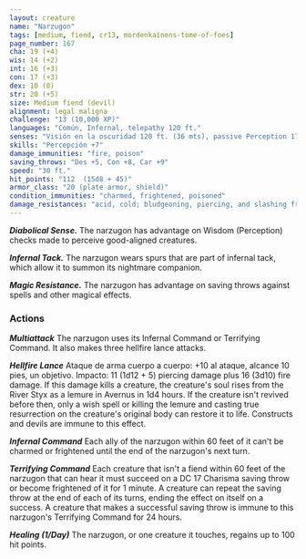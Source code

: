 ```yaml
---
layout: creature
name: "Narzugon"
tags: [medium, fiend, cr13, mordenkainens-tome-of-foes]
page_number: 167
cha: 19 (+4)
wis: 14 (+2)
int: 16 (+3)
con: 17 (+3)
dex: 10 (0)
str: 20 (+5)
size: Medium fiend (devil)
alignment: legal maligna
challenge: "13 (10,000 XP)"
languages: "Común, Infernal, telepathy 120 ft."
senses: "Visión en la oscuridad 120 ft. (36 mts), passive Perception 17"
skills: "Percepción +7"
damage_immunities: "fire, poison"
saving_throws: "Des +5, Con +8, Car +9"
speed: "30 ft."
hit_points: "112  (15d8 + 45)"
armor_class: "20 (plate armor, shield)"
condition_immunities: "charmed, frightened, poisoned"
damage_resistances: "acid, cold; bludgeoning, piercing, and slashing from nonmagical attacks that aren't silvered"
---
```


***Diabolical Sense.*** The narzugon has advantage on Wisdom (Perception) checks made to perceive good-aligned creatures.

***Infernal Tack.*** The narzugon wears spurs that are part of infernal tack, which allow it to summon its nightmare companion.

***Magic Resistance.*** The narzugon has advantage on saving throws against spells and other magical effects.

### Actions

***Multiattack*** The narzugon uses its Infernal Command or Terrifying Command. It also makes three hellfire lance attacks.

***Hellfire Lance*** Ataque de arma cuerpo a cuerpo: +10 al ataque, alcance 10 pies, un objetivo. Impacto: 11 (1d12 + 5) piercing damage plus 16 (3d10) fire damage. If this damage kills a creature, the creature's soul rises from the River Styx as a lemure in Avernus in 1d4 hours.
If the creature isn't revived before then, only a wish spell or killing the lemure and casting true resurrection on the creature's original body can restore it to life. Constructs and devils are immune to this effect.

***Infernal Command*** Each ally of the narzugon within 60 feet of it can't be charmed or frightened until the end of the narzugon's next turn.

***Terrifying Command*** Each creature that isn't a fiend within 60 feet of the narzugon that can hear it must succeed on a DC 17 Charisma saving throw or become frightened of it for 1 minute.
A creature can repeat the saving throw at the end of each of its turns, ending the effect on itself on a success. A creature that makes a successful saving throw is immune to this narzugon's Terrifying Command for 24 hours.

***Healing (1/Day)*** The narzugon, or one creature it touches, regains up to 100 hit points.